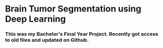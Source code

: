 # Brain Tumor Segmentation using Deep Learning
### This was my Bachelor's Final Year Project. Recently got access to old files and updated on Github.
